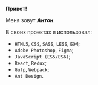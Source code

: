 **Привет!**

Меня зовут ***Антон***.

В своих проектах я использовал:
- `HTML5`, `CSS`, `SASS`, `LESS`, `БЭМ`;
- `Adobe Photoshop`, `Figma`;
- `JavaScript (ES5/ES6)`;
- `React`, `Redux`;
- `Gulp`, `Webpack`;
- `Ant Design`.
